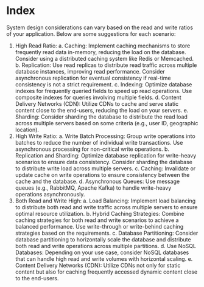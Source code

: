 # Index

System design considerations can vary based on the read and write ratios of your application. Below are some suggestions for each scenario:

1. High Read Ratio:
   a. Caching:
   Implement caching mechanisms to store frequently read data in-memory, reducing the load on the database.
   Consider using a distributed caching system like Redis or Memcached.
   b. Replication:
   Use read replicas to distribute read traffic across multiple database instances, improving read performance.
   Consider asynchronous replication for eventual consistency if real-time consistency is not a strict requirement.
   c. Indexing:
   Optimize database indexes for frequently queried fields to speed up read operations.
   Use composite indexes for queries involving multiple fields.
   d. Content Delivery Networks (CDN):
   Utilize CDNs to cache and serve static content close to the end-users, reducing the load on your servers.
   e. Sharding:
   Consider sharding the database to distribute the read load across multiple servers based on some criteria (e.g., user ID, geographic location).
2. High Write Ratio:
   a. Write Batch Processing:
   Group write operations into batches to reduce the number of individual write transactions.
   Use asynchronous processing for non-critical write operations.
   b. Replication and Sharding:
   Optimize database replication for write-heavy scenarios to ensure data consistency.
   Consider sharding the database to distribute write load across multiple servers.
   c. Caching:
   Invalidate or update cache on write operations to ensure consistency between the cache and the database.
   d. Asynchronous Queues:
   Use message queues (e.g., RabbitMQ, Apache Kafka) to handle write-heavy operations asynchronously.
3. Both Read and Write High:
   a. Load Balancing:
   Implement load balancing to distribute both read and write traffic across multiple servers to ensure optimal resource utilization.
   b. Hybrid Caching Strategies:
   Combine caching strategies for both read and write scenarios to achieve a balanced performance.
   Use write-through or write-behind caching strategies based on the requirements.
   c. Database Partitioning:
   Consider database partitioning to horizontally scale the database and distribute both read and write operations across multiple partitions.
   d. Use NoSQL Databases:
   Depending on your use case, consider NoSQL databases that can handle high read and write volumes with horizontal scaling.
   e. Content Delivery Networks (CDN):
   Utilize CDNs not only for static content but also for caching frequently accessed dynamic content close to the end-users.
